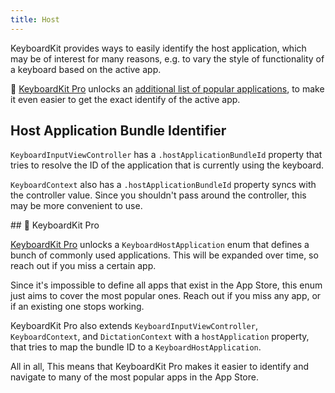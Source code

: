 ```yaml
---
title: Host
---
```


KeyboardKit provides ways to easily identify the host application, which may be of interest for many reasons, e.g. to vary the style of functionality of a keyboard based on the active app.

👑 [KeyboardKit Pro][Pro] unlocks an [additional list of popular applications](#pro), to make it even easier to get the exact identify of the active app.


## Host Application Bundle Identifier

``KeyboardInputViewController`` has a ``.hostApplicationBundleId`` property that tries to resolve the ID of the application that is currently using the keyboard.

``KeyboardContext`` also has a ``.hostApplicationBundleId`` property syncs with the controller value. Since you shouldn't pass around the controller, this may be more convenient to use.


<a name="pro">
## 👑 KeyboardKit Pro

[KeyboardKit Pro][Pro] unlocks a ``KeyboardHostApplication`` enum that defines a bunch of commonly used applications. This will be expanded over time, so reach out if you miss a certain app.

Since it's impossible to define all apps that exist in the App Store, this enum just aims to cover the most popular ones. Reach out if you miss any app, or if an existing one stops working.

KeyboardKit Pro also extends ``KeyboardInputViewController``, ``KeyboardContext``, and ``DictationContext`` with a ``hostApplication`` property, that tries to map the bundle ID to a ``KeyboardHostApplication``.

All in all, This means that KeyboardKit Pro makes it easier to identify and navigate to many of the most popular apps in the App Store.


[Pro]: /pro
